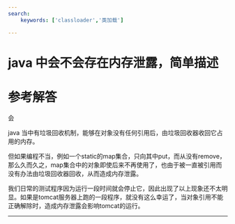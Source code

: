 ```yaml
---
search:
    keywords: ['classloader','类加载']

---
```


# java 中会不会存在内存泄露，简单描述

# 参考解答

会

java 当中有垃圾回收机制，能够在对象没有任何引用后，由垃圾回收器收回它占用的内存。

但如果编程不当，例如一个static的map集合，只向其中put，而从没有remove，那么久而久之，map集合中的对象即使后来不再使用了，也由于被一直被引用而没有办法由垃圾回收器回收，从而造成内存泄露。

我们日常的测试程序因为运行一段时间就会停止它，因此出现了以上现象还不太明显。如果是tomcat服务器上跑的一段程序，就没有这么幸运了，当对象引用不能正确解除时，造成内存泄露会影响tomcat的运行。

---